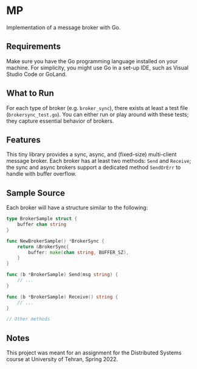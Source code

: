 # MP

Implementation of a message broker with Go.

## Requirements

Make sure you have the Go programming language installed on your machine.
For simplicity, you might use Go in a set-up IDE, such as Visual Studio Code or GoLand.

## What to Run

For each type of broker (e.g. `broker_sync`), there exists at least a test file (`brokersync_test.go`).
You can either run or play around with these tests; they capture essential behavior of brokers.

## Features

This tiny library provides a sync, async, and (fixed-size) multi-client message broker.
Each broker has at least two methods: `Send` and `Receive`;
the sync and async brokers support a dedicated method `SendOrErr` to handle with buffer overflow.

## Sample Source

Each broker will have a structure similar to the following:

```go
type BrokerSample struct {
    buffer chan string
}

func NewBrokerSample() *BrokerSync {
    return &BrokerSync{
        buffer: make(chan string, BUFFER_SZ),
    }
}

func (b *BrokerSample) Send(msg string) {
    // ...
}

func (b *BrokerSample) Receive() string {
    // ...
}

// Other methods
```

## Notes

This project was meant for an assignment for the Distributed Systems course at University of Tehran, Spring 2022.
